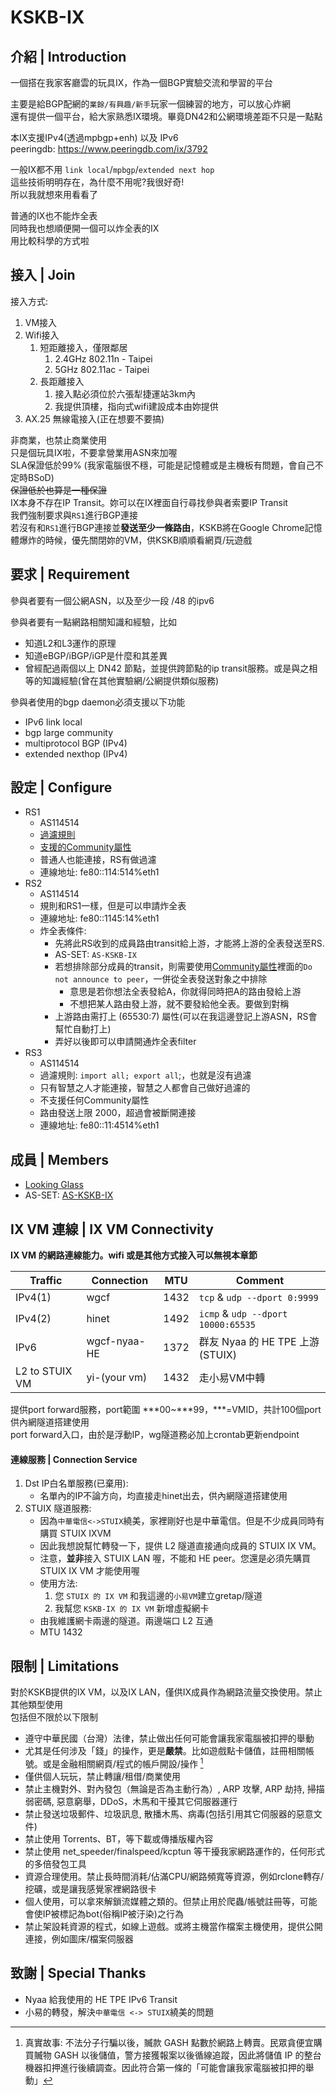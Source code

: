 # KSKB-IX

## 介紹 | Introduction
一個搭在我家客廳雲的玩具IX，作為一個BGP實驗交流和學習的平台  

主要是給BGP配網的``業餘/有興趣/新手``玩家一個練習的地方，可以放心炸網  
還有提供一個平台，給大家熟悉IX環境。畢竟DN42和公網環境差距不只是一點點  

本IX支援IPv4(透過mpbgp+enh) 以及 IPv6  
peeringdb: https://www.peeringdb.com/ix/3792  

一般IX都不用 `link local`/`mpbgp`/`extended next hop`  
這些技術明明存在，為什麼不用呢?我很好奇!  
所以我就想來用看看了  

普通的IX也不能炸全表  
同時我也想順便開一個可以炸全表的IX  
用比較科學的方式啦  

## 接入 | Join
接入方式:
1. VM接入
2. Wifi接入
    1. 短距離接入，僅限鄰居
        1. 2.4GHz 802.11n - Taipei
        2. 5GHz 802.11ac - Taipei
    2. 長距離接入
        1. 接入點必須位於六張犁捷運站3km內
        2. 我提供頂樓，指向式wifi建設成本由妳提供
3. AX.25 無線電接入(正在想要不要搞)

非商業，也禁止商業使用  
只是個玩具IX啦，不要拿營業用ASN來加喔  
SLA保證低於99% (我家電腦很不穩，可能是記憶體或是主機板有問題，會自己不定時BSoD)  
~~保證低於也算是一種保證~~  
IX本身不存在IP Transit。妳可以在IX裡面自行尋找參與者索要IP Transit  
我們強制要求與`RS1`進行BGP連接  
若沒有和`RS1`進行BGP連接並**發送至少一條路由**，KSKB將在Google Chrome記憶體爆炸的時候，優先關閉妳的VM，供KSKB順順看網頁/玩遊戲  

## 要求 | Requirement
參與者要有一個公網ASN，以及至少一段 /48 的ipv6

參與者要有一點網路相關知識和經驗，比如
* 知道L2和L3運作的原理
* 知道eBGP/iBGP/iGP是什麼和其差異
* 曾經配過兩個以上 DN42 節點，並提供跨節點的ip transit服務。或是與之相等的知識經驗(曾在其他實驗網/公網提供類似服務)

參與者使用的bgp daemon必須支援以下功能  
* IPv6 link local
* bgp large community
* multiprotocol BGP (IPv4)
* extended nexthop (IPv4)

## 設定 | Configure
* RS1
  * AS114514
  * [過濾規則](https://github.com/KSKBpage/KSKB-IX/blob/main/RS1.md#default-filtering-policy)
  * [支援的Community屬性](https://github.com/KSKBpage/KSKB-IX/blob/main/RS1.md#announcement-control-via-bgp-communities)
  * 普通人也能連接，RS有做過濾
  * 連線地址: fe80::114:514%eth1
* RS2
  * AS114514
  * 規則和RS1一樣，但是可以申請炸全表
  * 連線地址: fe80::1145:14%eth1
  * 炸全表條件:
    * 先將此RS收到的成員路由transit給上游，才能將上游的全表發送至RS.
    * AS-SET: `AS-KSKB-IX`
    * 若想排除部分成員的transit，則需要使用[Community屬性](https://github.com/KSKBpage/KSKB-IX/blob/main/RS1.md#announcement-control-via-bgp-communities)裡面的`Do not announce to peer`，一併從全表發送對象之中排除
      * 意思是若你想法全表發給A，你就得同時把A的路由發給上游
      * 不想把某人路由發上游，就不要發給他全表。要做到對稱
    * 上游路由需打上 (65530:7) 屬性(可以在我這邊登記上游ASN，RS會幫忙自動打上)
    * 弄好以後即可以申請開通炸全表filter
* RS3
  * AS114514
  * 過濾規則: `import all; export all`;，也就是沒有過濾
  * 只有智慧之人才能連接，智慧之人都會自己做好過濾的
  * 不支援任何Community屬性
  * 路由發送上限 2000，超過會被斷開連接
  * 連線地址: fe80::11:4514%eth1

## 成員 | Members
* [Looking Glass](https://ixlg.kskb.eu.org/summary/127.0.0.1/)
* AS-SET: [AS-KSKB-IX](https://apps.db.ripe.net/db-web-ui/lookup?source=RIPE&type=as-set&key=AS-KSKB-IX)


## IX VM 連線 | IX VM Connectivity
**IX VM 的網路連線能力。wifi 或是其他方式接入可以無視本章節**

Traffic        | Connection    | MTU  | Comment                                |
---------------|---------------|------|----------------------------------------|
IPv4(1)        | wgcf          | 1432 | `tcp` & `udp --dport 0:9999`           |
IPv4(2)        | hinet         | 1492 | `icmp` & `udp --dport 10000:65535`     |
IPv6           | wgcf-nyaa-HE  | 1372 | 群友 Nyaa 的 HE TPE 上游(STUIX)         |
L2 to STUIX VM | yi-(your vm)  | 1432 | 走小易VM中轉                            |

提供port forward服務，port範圍 \*\*\*00~\*\*\*99，\*\*\*=VMID，共計100個port供內網隧道搭建使用  
port forward入口，由於是浮動IP，wg隧道務必加上crontab更新endpoint  


#### 連線服務 | Connection Service
1. Dst IP白名單服務(已棄用): 
    * 名單內的IP不論方向，均直接走hinet出去，供內網隧道搭建使用  
3. STUIX 隧道服務: 
    * 因為`中華電信<->STUIX`繞美，家裡剛好也是中華電信。但是不少成員同時有購買 STUIX IXVM
    * 因此我想說幫忙轉發一下，提供 L2 隧道直接通向成員的 STUIX IX VM。  
    * 注意，**並非**接入 STUIX LAN 喔，不能和 HE peer。您還是必須先購買 STUIX IX VM 才能使用喔  
    * 使用方法:
        1. 您 `STUIX 的 IX VM` 和我這邊的`小易VM`建立gretap/隧道  
        2. 我幫您 `KSKB-IX 的 IX VM` 新增虛擬網卡  
    * 由我維護網卡兩邊的隧道。兩邊端口 L2 互通  
    * MTU 1432  

## 限制 | Limitations

對於KSKB提供的IX VM，以及IX LAN，僅供IX成員作為網路流量交換使用。禁止其他類型使用  
包括但不限於以下限制

* 遵守中華民國（台灣）法律，禁止做出任何可能會讓我家電腦被扣押的舉動
* 尤其是任何涉及「錢」的操作，更是**嚴禁**。比如遊戲點卡儲值，註冊相關帳號。或是金融相關網頁/程式的帳戶開設/操作 [^1]
* 僅供個人玩玩，禁止轉讓/租借/商業使用
* 禁止主機對外、對內發包（無論是否為主動行為）, ARP 攻擊, ARP 劫持, 掃描弱密碼, 惡意窮舉，DDoS，木馬和干擾其它伺服器運行
* 禁止發送垃圾郵件、垃圾訊息, 散播木馬、病毒(包括引用其它伺服器的惡意文件)
* 禁止使用 Torrents、BT，等下載或傳播版權內容
* 禁止使用 net_speeder/finalspeed/kcptun 等干擾我家網路運作的，任何形式的多倍發包工具
* 資源合理使用。禁止長時間消耗/佔滿CPU/網路頻寬等資源，例如rclone轉存/挖礦，或是讓我感覺家裡網路很卡
* 個人使用，可以拿來解鎖流媒體之類的。但禁止用於爬蟲/帳號註冊等，可能會使IP被標記為bot(俗稱IP被汙染)之行為
* 禁止架設耗資源的程式，如線上遊戲。或將主機當作檔案主機使用，提供公開連接，例如圖床/檔案伺服器

## 致謝 | Special Thanks
* Nyaa 給我使用的 HE TPE IPv6 Transit
* 小易的轉發，解決`中華電信 <-> STUIX`繞美的問題

[^1]: 真實故事: 不法分子行騙以後，贓款 GASH 點數於網路上轉賣。民眾貪便宜購買贓物 GASH 以後儲值，警方接獲報案以後循線追蹤，因此將儲值 IP 的整台機器扣押進行後續調查。因此符合第一條的「可能會讓我家電腦被扣押的舉動」
